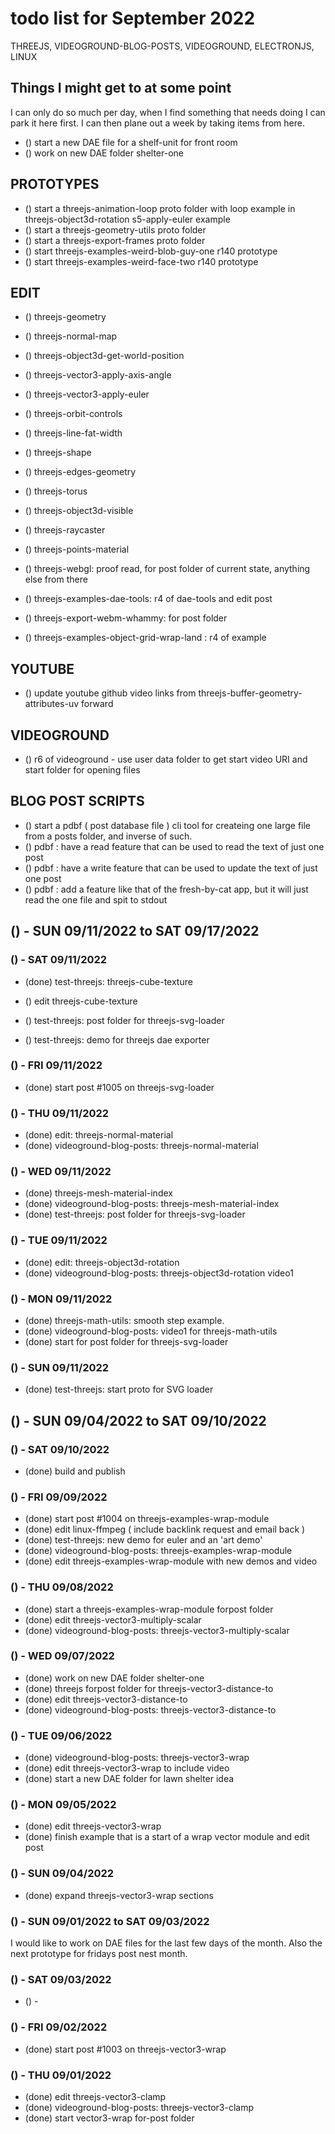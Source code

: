 # todo list for September 2022

THREEJS, VIDEOGROUND-BLOG-POSTS, VIDEOGROUND, ELECTRONJS, LINUX

## Things I might get to at some point

I can only do so much per day, when I find something that needs doing I can park it here first. I can then plane out a week by taking items from here.

* () start a new DAE file for a shelf-unit for front room
* () work on new DAE folder shelter-one

## PROTOTYPES
* () start a threejs-animation-loop proto folder with loop example in threejs-object3d-rotation s5-apply-euler example
* () start a threejs-geometry-utils proto folder
* () start a threejs-export-frames proto folder
* () start threejs-examples-weird-blob-guy-one r140 prototype
* () start threejs-examples-weird-face-two r140 prototype

## EDIT
* () threejs-geometry
* () threejs-normal-map
* () threejs-object3d-get-world-position
* () threejs-vector3-apply-axis-angle
* () threejs-vector3-apply-euler
* () threejs-orbit-controls
* () threejs-line-fat-width
* () threejs-shape
* () threejs-edges-geometry
* () threejs-torus

* () threejs-object3d-visible
* () threejs-raycaster
* () threejs-points-material
* () threejs-webgl: proof read, for post folder of current state, anything else from there
* () threejs-examples-dae-tools: r4 of dae-tools and edit post

* () threejs-export-webm-whammy: for post folder
* () threejs-examples-object-grid-wrap-land : r4 of example

## YOUTUBE
* () update youtube github video links from threejs-buffer-geometry-attributes-uv forward

## VIDEOGROUND
* () r6 of videoground - use user data folder to get start video URI and start folder for opening files


## BLOG POST SCRIPTS
* () start a pdbf ( post database file ) cli tool for createing one large file from a posts folder, and inverse of such.
* () pdbf : have a read feature that can be used to read the text of just one post
* () pdbf : have a write feature that can be used to update the text of just one post
* () pdbf : add a feature like that of the fresh-by-cat app, but it will just read the one file and spit to stdout

## () - SUN 09/11/2022 to  SAT 09/17/2022


### () - SAT 09/11/2022
* (done) test-threejs: threejs-cube-texture 
* () edit threejs-cube-texture

* () test-threejs: post folder for threejs-svg-loader
* () test-threejs: demo for threejs dae exporter

### () - FRI 09/11/2022
* (done) start post #1005 on threejs-svg-loader

### () - THU 09/11/2022
* (done) edit: threejs-normal-material
* (done) videoground-blog-posts: threejs-normal-material

### () - WED 09/11/2022
* (done) threejs-mesh-material-index
* (done) videoground-blog-posts: threejs-mesh-material-index
* (done) test-threejs: post folder for threejs-svg-loader

### () - TUE 09/11/2022
* (done) edit: threejs-object3d-rotation
* (done) videoground-blog-posts: threejs-object3d-rotation video1

### () - MON 09/11/2022
* (done) threejs-math-utils: smooth step example.
* (done) videoground-blog-posts: video1 for threejs-math-utils
* (done) start for post folder for threejs-svg-loader

### () - SUN 09/11/2022
* (done) test-threejs: start proto for SVG loader





## () - SUN 09/04/2022 to  SAT 09/10/2022

### () - SAT 09/10/2022
* (done) build and publish

### () - FRI 09/09/2022
* (done) start post #1004 on threejs-examples-wrap-module
* (done) edit linux-ffmpeg ( include backlink request and email back )
* (done) test-threejs: new demo for euler and an 'art demo'
* (done) videoground-blog-posts: threejs-examples-wrap-module
* (done) edit threejs-examples-wrap-module with new demos and video

### () - THU 09/08/2022
* (done) start a threejs-examples-wrap-module forpost folder
* (done) edit threejs-vector3-multiply-scalar
* (done) videoground-blog-posts: threejs-vector3-multiply-scalar

### () - WED 09/07/2022
* (done) work on new DAE folder shelter-one
* (done) threejs forpost folder for threejs-vector3-distance-to
* (done) edit threejs-vector3-distance-to
* (done) videoground-blog-posts: threejs-vector3-distance-to

### () - TUE 09/06/2022
* (done) videoground-blog-posts: threejs-vector3-wrap
* (done) edit threejs-vector3-wrap to include video
* (done) start a new DAE folder for lawn shelter idea

### () - MON 09/05/2022
* (done) edit threejs-vector3-wrap
* (done) finish example that is a start of a wrap vector module and edit post

### () - SUN 09/04/2022
* (done) expand threejs-vector3-wrap sections

### () - SUN 09/01/2022 to  SAT 09/03/2022

I would like to work on DAE files for the last few days of the month. Also the next prototype for fridays post nest month.

### () - SAT 09/03/2022
* () -

### () - FRI 09/02/2022
* (done) start post #1003 on threejs-vector3-wrap

### () - THU 09/01/2022
* (done) edit threejs-vector3-clamp
* (done) videoground-blog-posts: threejs-vector3-clamp
* (done) start vector3-wrap for-post folder
